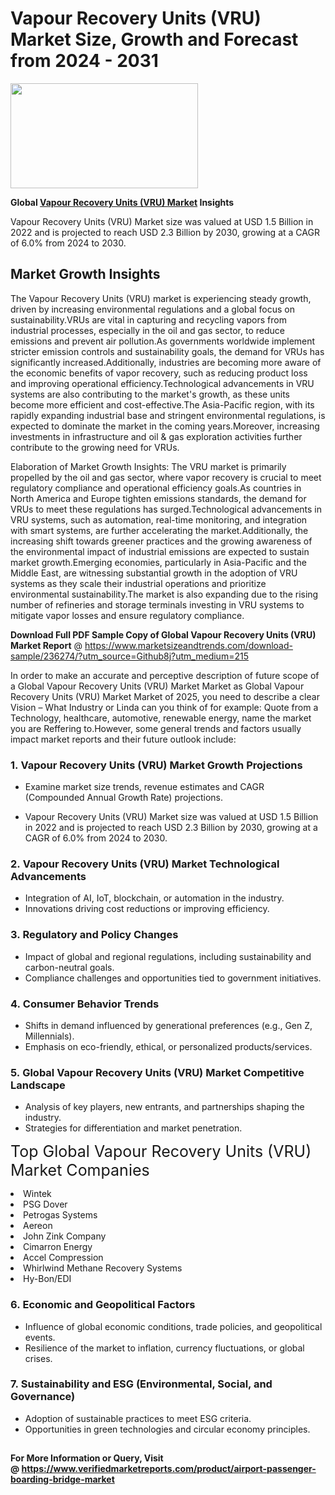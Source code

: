 <H1>Vapour Recovery Units (VRU) Market Size, Growth and Forecast from 2024 - 2031</H1><img class="aligncenter size-medium wp-image-584254" src="https://thirdeyenews.in/wp-content/uploads/2024/09/Global-Market-Research-300x168.jpeg" alt="" width="300" height="168" /><p><strong>Global&nbsp;<a href="https://www.marketsizeandtrends.com/download-sample/236274/?utm_source=Github8j?utm_medium=215">Vapour Recovery Units (VRU) Market</a> Insights</strong></p><p>Vapour Recovery Units (VRU) Market size was valued at USD 1.5 Billion in 2022 and is projected to reach USD 2.3 Billion by 2030, growing at a CAGR of 6.0% from 2024 to 2030.</p><p><h2>Market Growth Insights</h2> <p>The Vapour Recovery Units (VRU) market is experiencing steady growth, driven by increasing environmental regulations and a global focus on sustainability.VRUs are vital in capturing and recycling vapors from industrial processes, especially in the oil and gas sector, to reduce emissions and prevent air pollution.As governments worldwide implement stricter emission controls and sustainability goals, the demand for VRUs has significantly increased.Additionally, industries are becoming more aware of the economic benefits of vapor recovery, such as reducing product loss and improving operational efficiency.Technological advancements in VRU systems are also contributing to the market's growth, as these units become more efficient and cost-effective.The Asia-Pacific region, with its rapidly expanding industrial base and stringent environmental regulations, is expected to dominate the market in the coming years.Moreover, increasing investments in infrastructure and oil & gas exploration activities further contribute to the growing need for VRUs.</p> <p>Elaboration of Market Growth Insights: The VRU market is primarily propelled by the oil and gas sector, where vapor recovery is crucial to meet regulatory compliance and operational efficiency goals.As countries in North America and Europe tighten emissions standards, the demand for VRUs to meet these regulations has surged.Technological advancements in VRU systems, such as automation, real-time monitoring, and integration with smart systems, are further accelerating the market.Additionally, the increasing shift towards greener practices and the growing awareness of the environmental impact of industrial emissions are expected to sustain market growth.Emerging economies, particularly in Asia-Pacific and the Middle East, are witnessing substantial growth in the adoption of VRU systems as they scale their industrial operations and prioritize environmental sustainability.The market is also expanding due to the rising number of refineries and storage terminals investing in VRU systems to mitigate vapor losses and ensure regulatory compliance.</p> <p><span class=""><strong>Download Full PDF Sample Copy of Global Vapour Recovery Units (VRU) Market Report</strong> @ <a href="https://www.marketsizeandtrends.com/download-sample/236274/?utm_source=Github8j?utm_medium=215" target="_blank">https://www.marketsizeandtrends.com/download-sample/236274/?utm_source=Github8j?utm_medium=215</a></span></p><p>In order to make an accurate and perceptive description of future scope of a Global&nbsp;Vapour Recovery Units (VRU) Market Market as Global&nbsp;Vapour Recovery Units (VRU) Market Market of 2025, you need to describe a clear Vision &ndash; What Industry or Linda can you think of for example: Quote from a Technology, healthcare, automotive, renewable energy, name the market you are Reffering to.However, some general trends and factors usually impact market reports and their future outlook include:</p><h3>1.&nbsp;<strong>Vapour Recovery Units (VRU) Market Growth Projections</strong></h3><ul><li>Examine market size trends, revenue estimates and CAGR (Compounded Annual Growth Rate) projections.</li><li><p>Vapour Recovery Units (VRU) Market size was valued at USD 1.5 Billion in 2022 and is projected to reach USD 2.3 Billion by 2030, growing at a CAGR of 6.0% from 2024 to 2030.</p></li></ul><h3>2.&nbsp;<strong>Vapour Recovery Units (VRU) Market Technological Advancements</strong></h3><ul><li>Integration of AI, IoT, blockchain, or automation in the industry.</li><li>Innovations driving cost reductions or improving efficiency.</li></ul><h3>3.&nbsp;<strong>Regulatory and Policy Changes</strong></h3><ul><li>Impact of global and regional regulations, including sustainability and carbon-neutral goals.</li><li>Compliance challenges and opportunities tied to government initiatives.</li></ul><h3>4.&nbsp;<strong>Consumer Behavior Trends</strong></h3><ul><li>Shifts in demand influenced by generational preferences (e.g., Gen Z, Millennials).</li><li>Emphasis on eco-friendly, ethical, or personalized products/services.</li></ul><h3>5.&nbsp;<strong>Global Vapour Recovery Units (VRU) Market Competitive Landscape</strong></h3><ul><li>Analysis of key players, new entrants, and partnerships shaping the industry.</li><li>Strategies for differentiation and market penetration.</li></ul><p data-pm-slice="1 1 []"><span style="color: inherit; font-family: inherit; font-size: 25px;">Top Global Vapour Recovery Units (VRU) Market Companies</span></p><div class="" data-test-id=""><p><li>Wintek</li><li> PSG Dover</li><li> Petrogas Systems</li><li> Aereon</li><li> John Zink Company</li><li> Cimarron Energy</li><li> Accel Compression</li><li> Whirlwind Methane Recovery Systems</li><li> Hy-Bon/EDI</li></p></div><h3>6.&nbsp;<strong>Economic and Geopolitical Factors</strong></h3><ul><li>Influence of global economic conditions, trade policies, and geopolitical events.</li><li>Resilience of the market to inflation, currency fluctuations, or global crises.</li></ul><h3>7.&nbsp;<strong>Sustainability and ESG (Environmental, Social, and Governance)</strong></h3><ul><li>Adoption of sustainable practices to meet ESG criteria.</li><li>Opportunities in green technologies and circular economy principles.</li></ul><h2><strong style="font-size: 14px;">For More Information or Query, Visit @&nbsp;</strong><a style="background-color: #ffffff; font-size: 14px;" href="https://www.marketsizeandtrends.com/report/vapour-recovery-units-vru-market/" target="_blank">https://www.verifiedmarketreports.com/product/airport-passenger-boarding-bridge-market</a></h2>